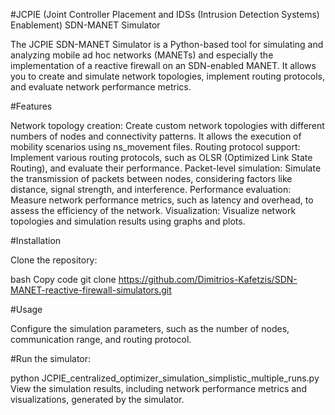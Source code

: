 #JCPIE (Joint Controller Placement and IDSs (Intrusion Detection Systems) Enablement) SDN-MANET Simulator

The JCPIE SDN-MANET Simulator is a Python-based tool for simulating and analyzing mobile ad hoc networks (MANETs) and especially the implementation of a reactive firewall on an SDN-enabled MANET. It allows you to create and simulate network topologies, implement routing protocols, and evaluate network performance metrics.

#Features

Network topology creation: Create custom network topologies with different numbers of nodes and connectivity patterns. It allows the execution of mobility scenarios using ns_movement files.
Routing protocol support: Implement various routing protocols, such as OLSR (Optimized Link State Routing), and evaluate their performance.
Packet-level simulation: Simulate the transmission of packets between nodes, considering factors like distance, signal strength, and interference.
Performance evaluation: Measure network performance metrics, such as latency and overhead, to assess the efficiency of the network.
Visualization: Visualize network topologies and simulation results using graphs and plots.

#Installation

Clone the repository:

bash
Copy code
git clone https://github.com/Dimitrios-Kafetzis/SDN-MANET-reactive-firewall-simulators.git

#Usage

Configure the simulation parameters, such as the number of nodes, communication range, and routing protocol.

#Run the simulator:

python JCPIE_centralized_optimizer_simulation_simplistic_multiple_runs.py
View the simulation results, including network performance metrics and visualizations, generated by the simulator.
